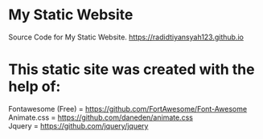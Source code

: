# My Static Website

Source Code for My Static Website. https://radidtiyansyah123.github.io

# This static site was created with the help of:
Fontawesome (Free) = https://github.com/FortAwesome/Font-Awesome <br>
Animate.css = https://github.com/daneden/animate.css <br>
Jquery = https://github.com/jquery/jquery
